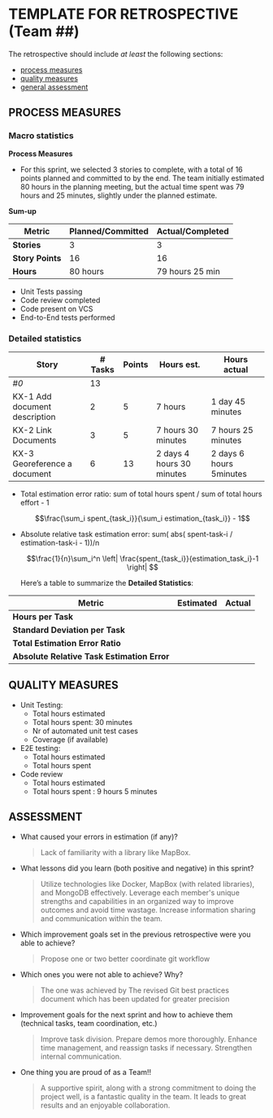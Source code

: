 # TEMPLATE FOR RETROSPECTIVE (Team ##)

The retrospective should include _at least_ the following
sections:

- [process measures](#process-measures)
- [quality measures](#quality-measures)
- [general assessment](#assessment)

## PROCESS MEASURES

### Macro statistics

**Process Measures**

- For this sprint, we selected 3 stories to complete, with a total of 16 points planned and committed to by the end. The team initially estimated 80 hours in the planning meeting, but the actual time spent was 79 hours and 25 minutes, slightly under the planned estimate.

**Sum-up**

| Metric           | Planned/Committed | Actual/Completed |
| ---------------- | ----------------- | ---------------- |
| **Stories**      | 3                 | 3                |
| **Story Points** | 16                | 16               |
| **Hours**        | 80 hours          | 79 hours 25 min  |

- Unit Tests passing
- Code review completed
- Code present on VCS
- End-to-End tests performed

### Detailed statistics

| Story                         | # Tasks | Points | Hours est.                | Hours actual            |
| ----------------------------- | ------- | ------ | ------------------------- | ----------------------- |
| _#0_                          | 13      |        |                           |                         |
| KX-1 Add document description | 2       | 5      | 7 hours                   | 1 day 45 minutes        |
| KX-2 Link Documents           | 3       | 5      | 7 hours 30 minutes        | 7 hours 25 minutes      |
| KX-3 Georeference a document  | 6       | 13     | 2 days 4 hours 30 minutes | 2 days 6 hours 5minutes |

- Total estimation error ratio: sum of total hours spent / sum of total hours effort - 1

  $$\frac{\sum_i spent_{task_i}}{\sum_i estimation_{task_i}} - 1$$

- Absolute relative task estimation error: sum( abs( spent-task-i / estimation-task-i - 1))/n

  $$\frac{1}{n}\sum_i^n \left| \frac{spent_{task_i}}{estimation_task_i}-1 \right| $$

  Here’s a table to summarize the **Detailed Statistics**:

| Metric                                      | Estimated | Actual |
| ------------------------------------------- | --------- | ------ |
| **Hours per Task**                          |           |        |
| **Standard Deviation per Task**             |           |        |
| **Total Estimation Error Ratio**            |           |        |
| **Absolute Relative Task Estimation Error** |           |        |

## QUALITY MEASURES

- Unit Testing:
  - Total hours estimated
  - Total hours spent: 30 minutes
  - Nr of automated unit test cases
  - Coverage (if available)
- E2E testing:
  - Total hours estimated
  - Total hours spent
- Code review
  - Total hours estimated
  - Total hours spent : 9 hours 5 minutes

## ASSESSMENT

- What caused your errors in estimation (if any)?

  > Lack of familiarity with a library like MapBox.

- What lessons did you learn (both positive and negative) in this sprint?

  > Utilize technologies like Docker, MapBox (with related libraries), and MongoDB effectively.
  > Leverage each member's unique strengths and capabilities in an organized way to improve outcomes and avoid time wastage.
  > Increase information sharing and communication within the team.

- Which improvement goals set in the previous retrospective were you able to achieve?
  > Propose one or two better coordinate git workflow
- Which ones you were not able to achieve? Why?

  > The one was achieved by The revised Git best practices document which has been updated for greater precision

- Improvement goals for the next sprint and how to achieve them (technical tasks, team coordination, etc.)

  > Improve task division.
  > Prepare demos more thoroughly.
  > Enhance time management, and reassign tasks if necessary.
  > Strengthen internal communication.

- One thing you are proud of as a Team!!
  > A supportive spirit, along with a strong commitment to doing the project well, is a fantastic quality in the team. It leads to great results and an enjoyable collaboration.

